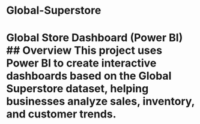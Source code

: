 # Global-Superstore
# Global Store Dashboard (Power BI)  ## Overview This project uses Power BI to create interactive dashboards based on the Global Superstore dataset, helping businesses analyze sales, inventory, and customer trends.
